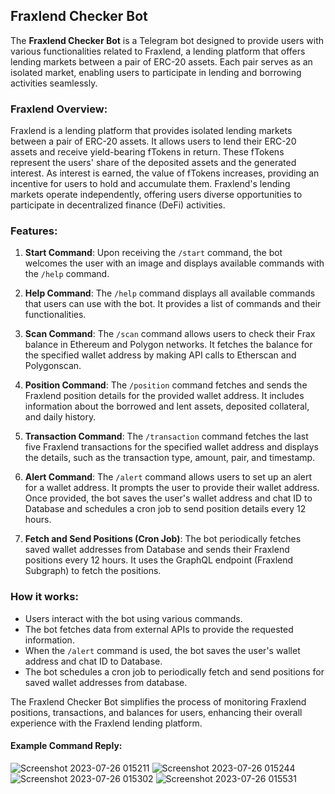 ## Fraxlend Checker Bot

The **Fraxlend Checker Bot** is a Telegram bot designed to provide users with various functionalities related to Fraxlend, a lending platform that offers lending markets between a pair of ERC-20 assets. Each pair serves as an isolated market, enabling users to participate in lending and borrowing activities seamlessly.

### Fraxlend Overview:

Fraxlend is a lending platform that provides isolated lending markets between a pair of ERC-20 assets. It allows users to lend their ERC-20 assets and receive yield-bearing fTokens in return. These fTokens represent the users' share of the deposited assets and the generated interest. As interest is earned, the value of fTokens increases, providing an incentive for users to hold and accumulate them. Fraxlend's lending markets operate independently, offering users diverse opportunities to participate in decentralized finance (DeFi) activities.

### Features:

1. **Start Command**:
   Upon receiving the `/start` command, the bot welcomes the user with an image and displays available commands with the `/help` command.

2. **Help Command**:
   The `/help` command displays all available commands that users can use with the bot. It provides a list of commands and their functionalities.

3. **Scan Command**:
   The `/scan` command allows users to check their Frax balance in Ethereum and Polygon networks. It fetches the balance for the specified wallet address by making API calls to Etherscan and Polygonscan.

4. **Position Command**:
   The `/position` command fetches and sends the Fraxlend position details for the provided wallet address. It includes information about the borrowed and lent assets, deposited collateral, and daily history.

5. **Transaction Command**:
   The `/transaction` command fetches the last five Fraxlend transactions for the specified wallet address and displays the details, such as the transaction type, amount, pair, and timestamp.

6. **Alert Command**:
   The `/alert` command allows users to set up an alert for a wallet address. It prompts the user to provide their wallet address. Once provided, the bot saves the user's wallet address and chat ID to Database and schedules a cron job to send position details every 12 hours.

7. **Fetch and Send Positions (Cron Job)**:
   The bot periodically fetches saved wallet addresses from Database and sends their Fraxlend positions every 12 hours. It uses the GraphQL endpoint (Fraxlend Subgraph) to fetch the positions.

### How it works:

- Users interact with the bot using various commands.
- The bot fetches data from external APIs to provide the requested information.
- When the `/alert` command is used, the bot saves the user's wallet address and chat ID to Database.
- The bot schedules a cron job to periodically fetch and send positions for saved wallet addresses from database.


The Fraxlend Checker Bot simplifies the process of monitoring Fraxlend positions, transactions, and balances for users, enhancing their overall experience with the Fraxlend lending platform.

#### Example Command Reply:
![Screenshot 2023-07-26 015211](https://github.com/sambitsargam/Fraxlend-Telegram-bot/assets/70655824/5a0a1860-76c9-4a81-a135-972589859602)
![Screenshot 2023-07-26 015244](https://github.com/sambitsargam/Fraxlend-Telegram-bot/assets/70655824/82fd0703-fd2a-45d3-bbac-1151a71ec792)
![Screenshot 2023-07-26 015302](https://github.com/sambitsargam/Fraxlend-Telegram-bot/assets/70655824/b971e4f4-735a-4052-84ee-17d9331aae2b)
![Screenshot 2023-07-26 015531](https://github.com/sambitsargam/Fraxlend-Telegram-bot/assets/70655824/d0d65b8d-88a6-4d83-9b6f-e5408f4e785c)


